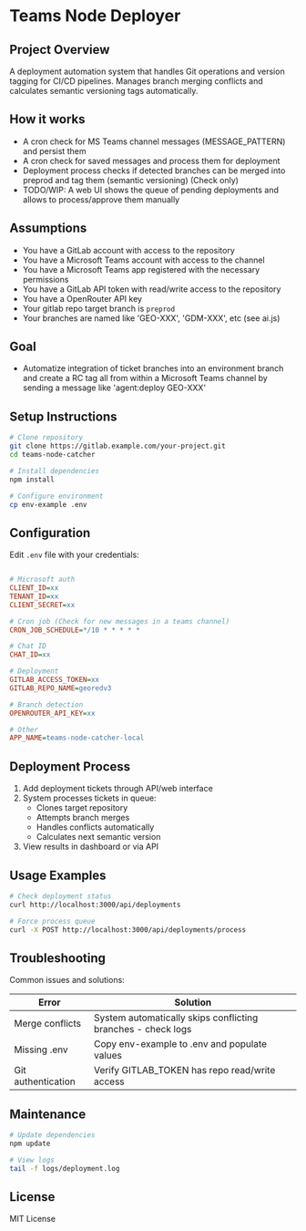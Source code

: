 # Teams Node Deployer

## Project Overview

A deployment automation system that handles Git operations and version tagging for CI/CD pipelines. Manages branch merging conflicts and calculates semantic versioning tags automatically.

## How it works

- A cron check for MS Teams channel messages (MESSAGE_PATTERN) and persist them
- A cron check for saved messages and process them for deployment
- Deployment process checks if detected branches can be merged into preprod and tag them (semantic versioning) (Check only)
- TODO/WIP: A web UI shows the queue of pending deployments and allows to process/approve them manually

## Assumptions

- You have a GitLab account with access to the repository
- You have a Microsoft Teams account with access to the channel
- You have a Microsoft Teams app registered with the necessary permissions
- You have a GitLab API token with read/write access to the repository
- You have a OpenRouter API key
- Your gitlab repo target branch is `preprod`
- Your branches are named like 'GEO-XXX', 'GDM-XXX', etc (see ai.js)

## Goal

- Automatize integration of ticket branches into an environment branch and create a RC tag all from within a Microsoft Teams channel by sending a message like 'agent:deploy GEO-XXX'

## Setup Instructions
```bash
# Clone repository
git clone https://gitlab.example.com/your-project.git
cd teams-node-catcher

# Install dependencies
npm install

# Configure environment
cp env-example .env
```

## Configuration
Edit `.env` file with your credentials:
```ini

# Microsoft auth
CLIENT_ID=xx
TENANT_ID=xx
CLIENT_SECRET=xx

# Cron job (Check for new messages in a teams channel)
CRON_JOB_SCHEDULE=*/10 * * * * *

# Chat ID
CHAT_ID=xx

# Deployment
GITLAB_ACCESS_TOKEN=xx
GITLAB_REPO_NAME=georedv3

# Branch detection
OPENROUTER_API_KEY=xx

# Other
APP_NAME=teams-node-catcher-local
```

## Deployment Process
1. Add deployment tickets through API/web interface
2. System processes tickets in queue:
   - Clones target repository
   - Attempts branch merges
   - Handles conflicts automatically
   - Calculates next semantic version
3. View results in dashboard or via API

## Usage Examples
```bash
# Check deployment status
curl http://localhost:3000/api/deployments

# Force process queue
curl -X POST http://localhost:3000/api/deployments/process
```

## Troubleshooting
Common issues and solutions:

| Error | Solution |
|-------|----------|
| Merge conflicts | System automatically skips conflicting branches - check logs |
| Missing .env | Copy env-example to .env and populate values |
| Git authentication | Verify GITLAB_TOKEN has repo read/write access |

## Maintenance
```bash
# Update dependencies
npm update

# View logs
tail -f logs/deployment.log
```

## License
MIT License